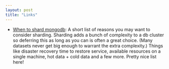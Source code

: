 ```yaml
---
layout: post
title: "Links"
---
```


* [When to shard mongodb](https://www.percona.com/blog/2017/10/16/when-should-i-enable-mongodb-sharding/): A short list of reasons you may want to consider sharding. Sharding adds a bunch of complexity to a db cluster so deferring this as long as you can is often a great choice. (Many datasets never get big enough to warrant the extra complexity.) Things like disaster recovery time to restore service, available resources on a single machine, hot data + cold data and a few more. Pretty nice list here!